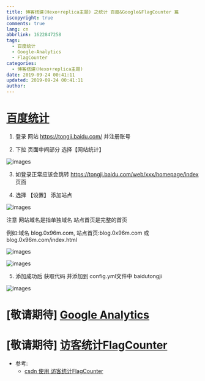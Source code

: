 ```yaml
---
title: 博客搭建(Hexo+replica主题) 之统计 百度&Google&FlagCounter 篇
iscopyright: true
comments: true
lang: cn
abbrlink: 1622847258
tags:
  - 百度统计
  - Google-Analytics
  - FlagCounter
categories:
  - 博客搭建(Hexo+replica主题)
date: 2019-09-24 00:41:11
updated: 2019-09-24 00:41:11
author:
---
```



# [百度统计](https://tongji.baidu.com/)

1. 登录 网站 https://tongji.baidu.com/ 并注册账号


2. 下拉 页面中间部分 选择【网站统计】

![images](https://cdn.jsdelivr.net/gh/tdouguo/blog/static/tongji/baidu_01.png)


3. 如登录正常应该会跳转 https://tongji.baidu.com/web/xxx/homepage/index 页面


4. 选择 【设置】 添加站点

![images](https://cdn.jsdelivr.net/gh/tdouguo/blog/static/tongji/baidu_02.png)

注意 网站域名是指单独域名 站点首页是完整的首页

例如:域名 blog.0x96m.com,  站点首页:blog.0x96m.com 或 blog.0x96m.com/index.html 

![images](https://cdn.jsdelivr.net/gh/tdouguo/blog/static/tongji/baidu_error.png)

![images](https://cdn.jsdelivr.net/gh/tdouguo/blog/static/tongji/baidu_error_fix.png)


5. 添加成功后 获取代码 并添加到 config.yml文件中 baidutongji

![images](https://cdn.jsdelivr.net/gh/tdouguo/blog/static/tongji/baidu_get_code.png)



# [敬请期待] [Google Analytics](https://google.com/analytics/)


# [敬请期待] [访客统计FlagCounter](http://www.flagcounter.com/) 


- 参考: 
    - [csdn 使用 访客统计FlagCounter](https://blog.csdn.net/kl28978113/article/details/79500217)
